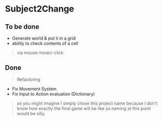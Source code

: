 Subject2Change
=========

To be done
----------

  * Generate world & put it in a grid
  * ability to check contents of a cell
 >via mouse-hover/-click

Done
----
 >Refactoring
- Fix Movement System
- Fix Input to Action evaluation (Dictionary)



>as you might imagine I simply chose this project name because
>I don't know how exactly the final game will be like
>so naming at this point would be silly.